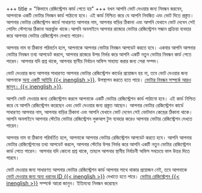 +++
title = "কিভাবে রেজিস্ট্রেশন কার্ড পেতে হয়"
+++
যখন আপনি ভোট দেওয়ার জন্য নিবন্ধন করবেন, আপনাকে একটি ভোটার নিবন্ধন কার্ড পাঠানো হবে। এই কার্ড নিশ্চিত করে যে আপনি নিবন্ধিত এবং ভোট দিতে প্রস্তুত। আপনার ভোটার রেজিস্ট্রেশন কার্ডে সাধারণত আপনার নাম, আপনার বাড়ির ঠিকানা এবং আপনি যেখানে ভোট দেবেন সেই পোলিং স্টেশনের ঠিকানা অন্তর্ভুক্ত থাকে।আপনি অনলাইনে আপনার রাজ্যের ভোটার রেজিস্ট্রেশন সন্ধান প্রক্রিয়া ব্যবহার করে আপনার ভোটার রেজিস্ট্রেশন দেখতে পারেন।

আপনার নাম বা ঠিকানা পরিবর্তন হলে, আপনাকে আপনার ভোটার নিবন্ধন আপডেট করতে হবে। একবার আপনি আপনার ভোটার নিবন্ধন তথ্য আপডেট করলে, আপনার রাজ্যের উপর নির্ভর করে আপনি একটি নতুন ভোটার নিবন্ধন কার্ড পেতে পারেন। আপনার যদি প্রশ্ন থাকে, আপনার স্থানীয় নির্বাচন অফিস সাহায্য করার জন্য সেরা সম্পদ।

ভোট দেওয়ার জন্য আপনার সাধারণত আপনার ভোটার রেজিস্ট্রেশন কার্ডের প্রয়োজন হয় না, তবে ভোট দেওয়ার জন্য আপনাকে [অন্য একটি আইডি {{< inenglish >}}](https://www.usa.gov/voter-id). উপস্থাপন করতে হতে পারে। [ভোটার নিবন্ধন সম্পর্কে আরও জানুন। {{< inenglish >}}](https://www.usa.gov/voter-registration-card).


আপনি ভোট দেওয়ার জন্য রেজিস্ট্রেশন করলে আপনাকে একটি ভোটার রেজিস্ট্রেশন কার্ড পাঠানো হবে। এই কার্ড নিশ্চিত করে যে আপনি রেজিস্ট্রেশন করেছেন এবং ভোট দেওয়ার জন্য প্রস্তুত আছেন। আপনার ভোটার রেজিস্ট্রেশন কার্ডে সাধারণত আপনার নাম, আপনার বাড়ির ঠিকানা এবং আপনি যেখানে ভোট দেবেন সেই ভোটদান কেন্দ্রের ঠিকানা থাকে। আপনি অনলাইনে আপনার স্টেটের ভোটার রেজিস্ট্রেশন লুকআপ টুল ব্যবহার করেও আপনার ভোটার রেজিস্ট্রেশন দেখতে পারেন।

আপনার নাম বা ঠিকানা পরিবর্তিত হলে, আপনাকে আপনার ভোটার রেজিস্ট্রেশন আপডেট করতে হবে। আপনি আপনার ভোটার রেজিস্ট্রেশনের তথ্য আপডেট করলে, আপনার স্টেটের উপর নির্ভর করে আপনি একটি নতুন ভোটার রেজিস্ট্রেশন কার্ড পেতে পারেন। আপনার যদি কোনো প্রশ্ন থাকে, তাহলে আপনার স্থানীয় নির্বাচনী অফিস সবচেয়ে ভাল উত্তর দিতে পারবে।  

ভোট দেওয়ার জন্য সাধারণত আপনার ভোটার রেজিস্ট্রেশন কার্ড আপনার সাথে থাকার প্রয়োজন নেই, তবে আপনাকে [ভোট দেওয়ার জন্য অন্য ধরনের ID {{< inenglish >}}](https://www.usa.gov/voter-id) দেখাতে হতে পারে। [ভোটার রেজিস্ট্রেশন {{< inenglish >}}](https://www.usa.gov/voter-registration-card) সম্পর্কে আরো জানুন। ইতিমধ্যে নিবন্ধন করেছেন 
